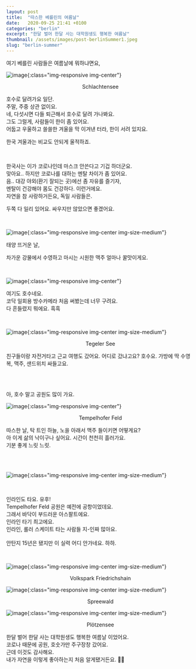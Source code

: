 ```yaml
---
layout: post
title:  "따스한 베를린의 여름날"
date:   2020-09-25 21:41 +0100
categories: "berlin"
excerpt: "한달 벌어 한달 사는 대학원생도 행복한 여름날"
thumbnail: /assets/images/post-berlinSummer1.jpeg
slug: "berlin-summer"
---
```


여기 베를린 사람들은 여름날에 뭐하냐면요,

![image]({{site.baseurl}}/assets/images/post-berlinSummer1.jpeg){:class="img-responsive img-center"}
<figcaption align="center">Schlachtensee</figcaption>

호수로 달려가요 일단.<br>
주말, 주중 상관 없이요.<br>
네, 다섯시면 다들 퇴근해서 호수로 달려 가나봐요.<br>
그도 그럴게, 사람들이 한이 좀 있어요.<br>
어둡고 우울하고 쓸쓸한 겨울을 막 이겨낸 터라, 한이 서려 있지요.<br>

한국 겨울과는 비교도 안되게 울적하죠.

<br>

한국사는 이가 코로나인데 마스크 안쓴다고 기겁 하더군요.<br>
맞아요.. 하지만 코로나를 대하는 멘탈 차이가 좀 있어요.<br>
음.. 대강 야외(환기 잘되는 곳)에선 좀 자유를 즐기자,<br>
멘탈이 건강해야 몸도 건강하다. 이런거에요.<br>
자연을 참 사랑하거든요, 독일 사람들은.<br>

두쪽 다 일리 있어요. 싸우지만 않았으면 좋겠어요.

<br>

![image]({{site.baseurl}}/assets/images/post-berlinSummer2.jpeg){:class="img-responsive img-center img-size-medium"}

태양 뜨거운 날,

차가운 강물에서 수영하고 마시는 시원한 맥주 얼마나 꿀맛이게요.

<br>

![image]({{site.baseurl}}/assets/images/post-berlinSummer3.jpeg){:class="img-responsive img-center"}


여기도 호수네요.<br>
코닥 일회용 방수카메라 처음 써봤는데 너무 구려요.<br>
다 흔들렸지 뭐에요. 흑흑

<br>

![image]({{site.baseurl}}/assets/images/post-berlinSummer4.jpeg){:class="img-responsive img-center img-size-medium"}
<figcaption align="center">Tegeler See</figcaption>

친구들이랑 자전거타고 근교 여행도 갔어요.
어디로 갔냐고요? 호수요.
가방에 딱 수영복, 맥주, 샌드위치 싸들고요.

<br><br>

아, 호수 말고 공원도 많이 가요.


![image]({{site.baseurl}}/assets/images/post-berlinSummer5.jpeg){:class="img-responsive img-center"}

<figcaption align="center">Tempelhofer Feld</figcaption>

따스한 날, 탁 트인 하늘, 노을 아래서 맥주 들이키면 어떻게요?<br>
아 이게 삶의 낙이구나 싶어요. 시간이 천천히 흘러가요.
<br>
기분 좋게 느릿 느릿.

<br>
<br>

![image]({{site.baseurl}}/assets/images/post-berlinSummer6.jpeg){:class="img-responsive img-center img-size-medium"}

<br>

인라인도 타요. 유후!<br>
Tempelhofer Feld 공원은 예전에 공항이었데요.<br>
그래서 바닥이 부드러운 아스팔트에요.<br>
인라인 타기 최고에요.<br>
인라인, 롤러 스케이트 타는 사람들 지-인짜 많아요.<br>
<br>
안탄지 15년은 됐지만 이 실력 어디 안가네요. 하하.

<br>

![image]({{site.baseurl}}/assets/images/post-berlinSummer7.jpeg){:class="img-responsive img-center img-size-medium"}
<figcaption align="center">Volkspark Friedrichshain</figcaption>

![image]({{site.baseurl}}/assets/images/post-berlinSummer8.jpeg){:class="img-responsive img-center img-size-medium"}
<figcaption align="center">Spreewald</figcaption>

![image]({{site.baseurl}}/assets/images/post-berlinSummer9.jpeg){:class="img-responsive img-center img-size-medium"}
<figcaption align="center">Plötzensee</figcaption>

한달 벌어 한달 사는 대학원생도 행복한 여름날 이었어요.
<br>
코로나 때문에 공원, 호숫가만 주구장창 갔어요.<br>
근데 이것도 감사해요.<br>
내가 자연을 이렇게 좋아하는지 처음 알게됐거든요. 🦦🌞
<br>
